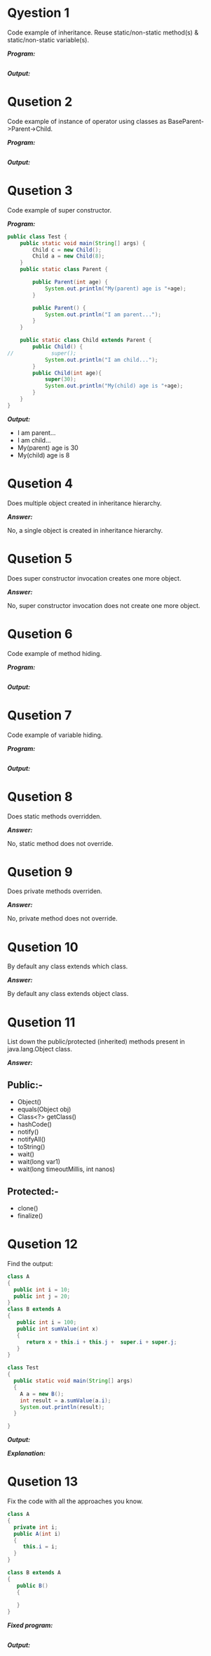 # Qyestion 1

Code example of inheritance. Reuse static/non-static method(s) & static/non-static variable(s).

***Program:***

```java

```

***Output:***


# Qusetion 2

Code example of instance of operator using classes as BaseParent->Parent->Child.

***Program:***

```java

```

***Output:***


# Qusetion 3

Code example of super constructor.

***Program:***

```java
public class Test {
    public static void main(String[] args) {
        Child c = new Child();
        Child a = new Child(8);
    }
    public static class Parent {

        public Parent(int age) {
            System.out.println("My(parent) age is "+age);
        }

        public Parent() {
            System.out.println("I am parent...");
        }
    }

    public static class Child extends Parent {
        public Child() {
//            super();
            System.out.println("I am child...");
        }
        public Child(int age){
            super(30);
            System.out.println("My(child) age is "+age);
        }
    }
}

```

***Output:***

* I am parent...
* I am child...
* My(parent) age is 30
* My(child) age is 8



# Qusetion 4

Does multiple object created in inheritance hierarchy.

***Answer:***

No, a single object is created in inheritance hierarchy.

# Qusetion 5

Does super constructor invocation creates one more object.

***Answer:***

No, super constructor invocation does not create one more object.

# Qusetion 6

Code example of method hiding.

***Program:***

```java

```

***Output:***


# Qusetion 7

Code example of variable hiding.

***Program:***

```java

```

***Output:***


# Qusetion 8

Does static methods overridden.

***Answer:***

No, static method does not override.

# Qusetion 9

Does private methods overriden.

***Answer:***

No, private method does not override.

# Qusetion 10

By default any class extends which class.

***Answer:***

By default any class extends object class.

# Qusetion 11

List down the public/protected (inherited) methods present in java.lang.Object class.

***Answer:***

## Public:-

* Object()
* equals(Object obj)
* Class<?> getClass()
* hashCode()
* notify()
* notifyAll()
* toString()
* wait()
* wait(long var1) 
* wait(long timeoutMillis, int nanos)

## Protected:-

* clone()
* finalize()

# Qusetion 12

Find the output:

```java
class A
{
  public int i = 10;
  public int j = 20;
}
class B extends A
{
   public int i = 100;
   public int sumValue(int x)
   {
      return x + this.i + this.j +  super.i + super.j;
   }
}

class Test
{
  public static void main(String[] args)
  {
    A a = new B();
    int result = a.sumValue(a.i);
    System.out.println(result);
  }

}
```

***Output:***


***Explanation:***


# Qusetion 13

Fix the code with all the approaches you know.

```java
class A
{
  private int i;
  public A(int i)
  {
     this.i = i;
  }
}

class B extends A
{
   public B()
   {
   
   }
}
```
***Fixed program:***

```java

```
***Output:***

